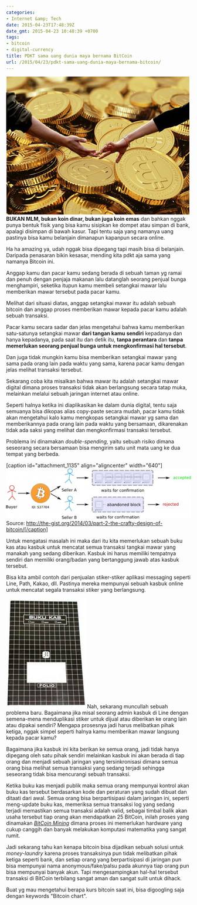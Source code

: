 ```yaml
---
categories:
- Internet &amp; Tech
date: 2015-04-23T17:48:39Z
date_gmt: 2015-04-23 10:48:39 +0700
tags:
- bitcoin
- digital-currency
title: PDKT sama uang dunia maya bernama BitCoin
url: /2015/04/23/pdkt-sama-uang-dunia-maya-bernama-bitcoin/
---
```


[![pdkt-bitcoin](/images/pdkt-bitcoin.jpg)](/images/pdkt-bitcoin.jpg)**BUKAN MLM, bukan koin dinar, bukan juga koin emas** dan bahkan nggak punya bentuk fisik yang bisa kamu sisipkan ke dompet atau simpan di bank, apalagi disimpan di bawah kasur. Tapi tentu saja yang namanya uang pastinya bisa kamu belanjain dimanapun kapanpun secara online.

Ha ha amazing ya, udah nggak bisa dipegang tapi masih bisa di belanjain. Daripada penasaran bikin kesasar, mending kita pdkt aja sama yang namanya Bitcoin ini.

Anggap kamu dan pacar kamu sedang berada di sebuah taman yg ramai dan penuh dengan penjaja makanan lalu datanglah seorang penjual bunga menghampiri, seketika itupun kamu membeli setangkai mawar lalu memberikan mawar tersebut pada pacar kamu.

Melihat dari situasi diatas, anggap setangkai mawar itu adalah sebuah bitcoin dan anggap proses memberikan mawar kepada pacar kamu adalah sebuah transaksi.

Pacar kamu secara sadar dan jelas mengetahui bahwa kamu memberikan satu-satunya setangkai mawar **dari tangan kamu sendiri** kepadanya dan hanya kepadanya, pada saat itu dan detik itu, **tanpa perantara** dan **tanpa memerlukan seorang penjual bunga untuk mengkonfirmasi hal tersebut**.

Dan juga tidak mungkin kamu bisa memberikan setangkai mawar yang sama pada orang lain pada waktu yang sama, karena pacar kamu dengan jelas melihat transaksi tersebut.

Sekarang coba kita misalkan bahwa mawar itu adalah setangkai mawar digital dimana proses transaksi tidak akan berlangsung secara tatap muka, melainkan melalui sebuah jaringan internet atau online.

Seperti halnya ketika ini diaplikasikan ke dalam dunia digital, tentu saja semuanya bisa dikopas alias copy-paste secara mudah, pacar kamu tidak akan mengetahui kalo kamu mengkopas setangkai mawar yg sama dan memberikannya pada orang lain pada waktu yang bersamaan, dikarenakan tidak ada saksi yang melihat dan mengkonfirmasi transaksi tersebut.

Problema ini dinamakan _double-spending,_ yaitu sebuah risiko dimana seseorang secara bersamaan bisa mengirim satu unit mata uang ke dua tempat yang berbeda.

[caption id="attachment\_1135" align="aligncenter" width="640"][![split_blockchain_users-copy-640x174](/images/split_blockchain_users-copy-640x174.jpg)](/images/split_blockchain_users-copy-640x174.jpg) Source: http://the-gist.org/2014/03/part-2-the-crafty-design-of-bitcoin/[/caption]

Untuk mengatasi masalah ini maka dari itu kita memerlukan sebuah buku kas atau kasbuk untuk mencatat semua transaksi tangkai mawar yang manakah yang sedang diberikan. Kasbuk ini harus memiliki tempatnya sendiri dan memiliki orang/badan yang bertanggung jawab atas kasbuk tersebut.

Bisa kita ambil contoh dari penjualan stiker-stiker aplikasi messaging seperti Line, Path, Kakao, dll. Pastinya mereka mempunyai sebuah kasbuk online untuk mencatat segala transaksi stiker yang berlangsung.

[![buku_kas](/images/buku_kas-221x300.jpg)](/images/buku_kas.jpg)Nah, sekarang muncullah sebuah problema baru. Bagaimana jika misal seorang admin kasbuk di Line dengan semena-mena menduplikasi stiker untuk dijual atau diberikan ke orang lain atau dipakai sendiri? Mengapa prosesnya jadi harus melibatkan pihak ketiga, nggak simpel seperti halnya kamu memberikan mawar langsung kepada pacar kamu?

Bagaimana jika kasbuk ini kita berikan ke semua orang, jadi tidak hanya dipegang oleh satu pihak sendiri melainkan kasbuk ini akan berada di tiap orang dan menjadi sebuah jaringan yang tersinkronisasi dimana semua orang bisa melihat semua transaksi yang sedang terjadi sehingga seseorang tidak bisa mencurangi sebuah transaksi.

Ketika buku kas menjadi publik maka semua orang mempunyai kontrol akan buku kas tersebut berdasarkan kode dan peraturan yang sudah dibuat dan ditaati dari awal. Semua orang bisa berpartisipasi dalam jaringan ini, seperti meng-update buku kas, memeriksa semua transaksi log yang sedang terjadi memastikan semua transaksi adalah valid, sebagai timbal balik akan usaha tersebut tiap orang akan mendapatkan 25 BitCoin, inilah proses yang dinamakan _[BitCoin Mining](https://www.weusecoins.com/en/mining-guide/)_ dimana proses ini memerlukan hardware yang cukup canggih dan banyak melakukan komputasi matematika yang sangat rumit.

Jadi sekarang tahu kan kenapa bitcoin bisa dijadikan sebuah solusi untuk _money-laundry_ karena proses transaksinya pun tidak melibatkan pihak ketiga seperti bank, dan setiap orang yang berpartisipasi di jaringan pun bisa mempunyai nama anonymous/fake/palsu pada akunnya tiap orang pun bisa mempunyai banyak akun. Tapi mengesampingkan hal-hal tersebut transaksi di BitCoin terbilang sangat aman dan sangat sulit untuk dihack.

Buat yg mau mengetahui berapa kurs bitcoin saat ini, bisa digoogling saja dengan keywords "Bitcoin chart".